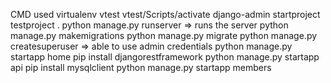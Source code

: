 CMD used
virtualenv vtest
vtest/Scripts/activate
django-admin startproject testproject .
python manage.py runserver => runs the server
python manage.py makemigrations
python manage.py migrate
python manage.py createsuperuser => able to use admin credentials
python manage.py startapp home
pip install djangorestframework
python manage.py startapp api
pip install mysqlclient
python manage.py startapp members